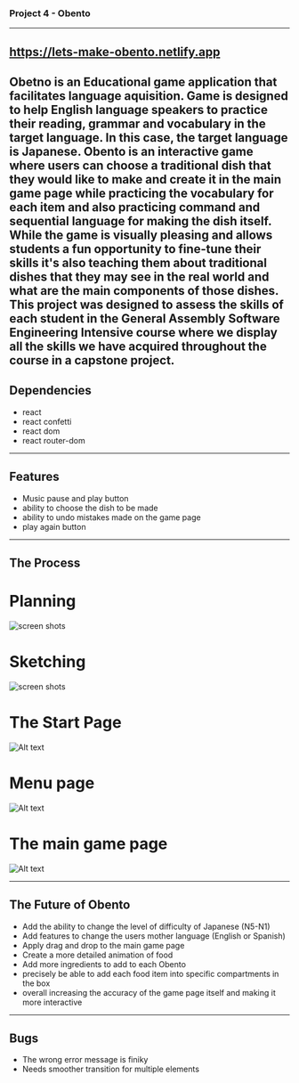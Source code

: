 ### Project 4 - Obento
------------------------------------
https://lets-make-obento.netlify.app
---------------------------------------
Obetno is an Educational game application that facilitates language aquisition. Game is designed to help English language speakers to practice their reading, grammar and vocabulary in the target language. In this case, the target language is Japanese. Obento is an interactive game where users can choose a traditional dish that they would like to make and create it in the main game page while practicing the vocabulary for each item and also practicing command and sequential language for making the dish itself. While the game is visually pleasing and allows students a fun opportunity to fine-tune their skills it's also teaching them about traditional dishes that they may see in the real world and what are the main components of those dishes. This project was designed to assess the skills of each student in the General Assembly Software Engineering Intensive course where we display all the skills we have acquired throughout the course in a capstone project. 
--------------------------
## Dependencies
- react
- react confetti
- react dom
- react router-dom
-------------------------------
## Features
- Music pause and play button
- ability to choose the dish to be made
- ability to undo mistakes made on the game page
- play again button
-------------------------------
## The Process

# Planning
![screen shots](/src/assets/trelloboard.png)

# Sketching
![screen shots](/src/assets/planning.png)

# The Start Page
![Alt text](/src/assets/startpage.gif)

# Menu page
![Alt text](/src/assets/menupage.gif)

# The main game page
![Alt text](/src/assets/gamepage.gif)

-----------------------------------

## The Future of Obento

- Add the ability to change the level of difficulty of Japanese (N5-N1)
- Add features to change the users mother language (English or Spanish)
- Apply drag and drop to the main game page
- Create a more detailed animation of food
- Add more ingredients to add to each Obento
- precisely be able to add each food item into specific compartments in the box
- overall increasing the accuracy of the game page itself and making it more interactive
-----------------------------------------

## Bugs
- The wrong error message is finiky
- Needs smoother transition for multiple elements








